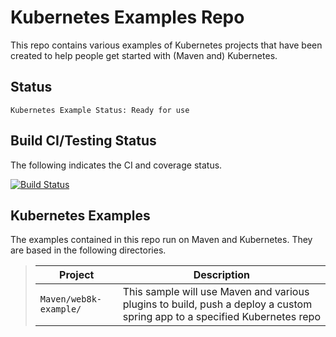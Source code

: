 Kubernetes Examples Repo
========================

This repo contains various examples of Kubernetes projects that have been created to help people get started with (Maven and) Kubernetes.

Status
------
````
Kubernetes Example Status: Ready for use
````
Build CI/Testing Status
-----------------------
The following indicates the CI and coverage status.

[![Build Status](https://travis-ci.org/tpayne/kubernetes-examples.svg?branch=main)](https://travis-ci.org/tpayne/kubernetes-examples)

Kubernetes Examples
-------------------
The examples contained in this repo run on Maven and Kubernetes. They are based in the following directories.

>| Project | Description | 
>| ------- | ----------- |
>| `Maven/web8k-example/` | This sample will use Maven and various plugins to build, push a deploy a custom spring app to a specified Kubernetes repo |
